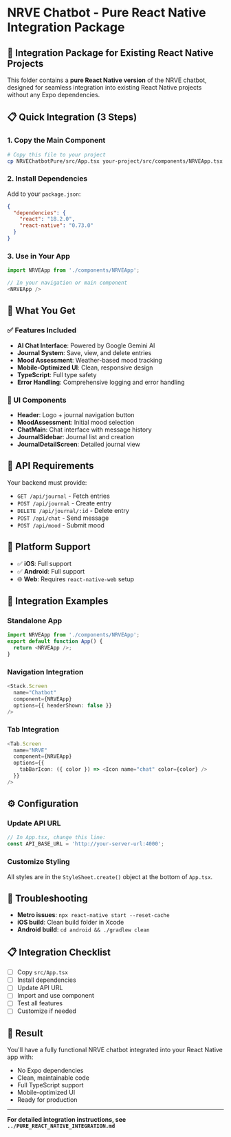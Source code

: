 # NRVE Chatbot - Pure React Native Integration Package

## 🎯 Integration Package for Existing React Native Projects

This folder contains a **pure React Native version** of the NRVE chatbot, designed for seamless integration into existing React Native projects without any Expo dependencies.

## 📋 Quick Integration (3 Steps)

### 1. Copy the Main Component
```bash
# Copy this file to your project
cp NRVEChatbotPure/src/App.tsx your-project/src/components/NRVEApp.tsx
```

### 2. Install Dependencies
Add to your `package.json`:
```json
{
  "dependencies": {
    "react": "18.2.0",
    "react-native": "0.73.0"
  }
}
```

### 3. Use in Your App
```typescript
import NRVEApp from './components/NRVEApp';

// In your navigation or main component
<NRVEApp />
```

## 🔧 What You Get

### ✅ Features Included
- **AI Chat Interface**: Powered by Google Gemini AI
- **Journal System**: Save, view, and delete entries
- **Mood Assessment**: Weather-based mood tracking
- **Mobile-Optimized UI**: Clean, responsive design
- **TypeScript**: Full type safety
- **Error Handling**: Comprehensive logging and error handling

### 🎨 UI Components
- **Header**: Logo + journal navigation button
- **MoodAssessment**: Initial mood selection
- **ChatMain**: Chat interface with message history
- **JournalSidebar**: Journal list and creation
- **JournalDetailScreen**: Detailed journal view

## 🔌 API Requirements

Your backend must provide:
- `GET /api/journal` - Fetch entries
- `POST /api/journal` - Create entry
- `DELETE /api/journal/:id` - Delete entry
- `POST /api/chat` - Send message
- `POST /api/mood` - Submit mood

## 📱 Platform Support

- ✅ **iOS**: Full support
- ✅ **Android**: Full support
- 🌐 **Web**: Requires `react-native-web` setup

## 🎯 Integration Examples

### Standalone App
```typescript
import NRVEApp from './components/NRVEApp';
export default function App() {
  return <NRVEApp />;
}
```

### Navigation Integration
```typescript
<Stack.Screen 
  name="Chatbot" 
  component={NRVEApp}
  options={{ headerShown: false }}
/>
```

### Tab Integration
```typescript
<Tab.Screen 
  name="NRVE" 
  component={NRVEApp}
  options={{
    tabBarIcon: ({ color }) => <Icon name="chat" color={color} />
  }}
/>
```

## ⚙️ Configuration

### Update API URL
```typescript
// In App.tsx, change this line:
const API_BASE_URL = 'http://your-server-url:4000';
```

### Customize Styling
All styles are in the `StyleSheet.create()` object at the bottom of `App.tsx`.

## 🐛 Troubleshooting

- **Metro issues**: `npx react-native start --reset-cache`
- **iOS build**: Clean build folder in Xcode
- **Android build**: `cd android && ./gradlew clean`

## 📋 Integration Checklist

- [ ] Copy `src/App.tsx`
- [ ] Install dependencies
- [ ] Update API URL
- [ ] Import and use component
- [ ] Test all features
- [ ] Customize if needed

## 🎉 Result

You'll have a fully functional NRVE chatbot integrated into your React Native app with:
- No Expo dependencies
- Clean, maintainable code
- Full TypeScript support
- Mobile-optimized UI
- Ready for production

---

**For detailed integration instructions, see `../PURE_REACT_NATIVE_INTEGRATION.md`**
